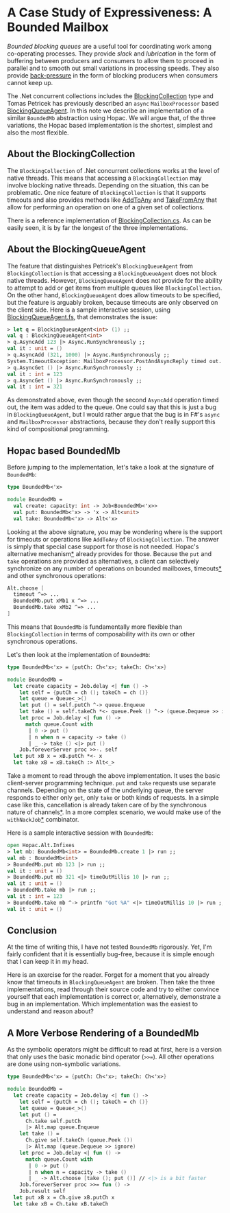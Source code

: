 # A Case Study of Expressiveness: A Bounded Mailbox

*Bounded blocking queues* are a useful tool for coordinating work among
co-operating processes.  They provide *slack* and *lubrication* in the form of
buffering between producers and consumers to allow them to proceed in parallel
and to smooth out small variations in processing speeds.  They also provide
[back-pressure](http://ferd.ca/queues-don-t-fix-overload.html) in the form of
blocking producers when consumers cannot keep up.

The .Net concurrent collections includes the
[BlockingCollection](http://msdn.microsoft.com/en-us/library/dd267312%28v=vs.110%29.aspx)
type and Tomas Petricek has previously described an `async` `MailboxProcessor`
based
[BlockingQueueAgent](http://tomasp.net/blog/parallel-extra-blockingagent.aspx/).
In this note we describe an implementation of a similar `BoundedMb` abstraction
using Hopac.  We will argue that, of the three variations, the Hopac based
implementation is the shortest, simplest and also the most flexible.

## About the BlockingCollection

The `BlockingCollection` of .Net concurrent collections works at the level of
native threads.  This means that accessing a `BlockingCollection` may involve
blocking native threads.  Depending on the situation, this can be problematic.
One nice feature of `BlockingCollection` is that it supports timeouts and also
provides methods like
[AddToAny](http://msdn.microsoft.com/en-us/library/dd394986%28v=vs.110%29.aspx)
and
[TakeFromAny](http://msdn.microsoft.com/en-us/library/dd381962%28v=vs.110%29.aspx)
that allow for performing an operation on one of a given set of collections.

There is a reference implementation of
[BlockingCollection.cs](http://referencesource.microsoft.com/#System/sys/system/collections/concurrent/BlockingCollection.cs).
As can be easily seen, it is by far the longest of the three implementations.

## About the BlockingQueueAgent

The feature that distinguishes Petricek's `BlockingQueueAgent` from
`BlockingCollection` is that accessing a `BlockingQueueAgent` does not block
native threads.  However, `BlockingQueueAgent` does not provide for the ability
to attempt to add or get items from multiple queues like `BlockingCollection`.
On the other hand, `BlockingQueueAgent` does allow timeouts to be specified, but
the feature is arguably broken, because timeouts are only observed on the client
side.  Here is a sample interactive session, using
[BlockingQueueAgent.fs](https://github.com/tpetricek/FSharp.AsyncExtensions/blob/master/src/Agents/BlockingQueueAgent.fs),
that demonstrates the issue:

```fsharp
> let q = BlockingQueueAgent<int> (1) ;;
val q : BlockingQueueAgent<int>
> q.AsyncAdd 123 |> Async.RunSynchronously ;;
val it : unit = ()
> q.AsyncAdd (321, 1000) |> Async.RunSynchronously ;;
System.TimeoutException: MailboxProcessor.PostAndAsyncReply timed out.
> q.AsyncGet () |> Async.RunSynchronously ;;
val it : int = 123
> q.AsyncGet () |> Async.RunSynchronously ;;
val it : int = 321
```

As demonstrated above, even though the second `AsyncAdd` operation timed out,
the item was added to the queue.  One could say that this is just a bug in
`BlockingQueueAgent`, but I would rather argue that the bug is in F#'s `async`
and `MailboxProcessor` abstractions, because they don't really support this kind
of compositional programming.

## Hopac based BoundedMb

Before jumping to the implementation, let's take a look at the signature of
`BoundedMb`:

```fsharp
type BoundedMb<'x>

module BoundedMb =
  val create: capacity: int -> Job<BoundedMb<'x>>
  val put: BoundedMb<'x> -> 'x -> Alt<unit>
  val take: BoundedMb<'x> -> Alt<'x>
```

Looking at the above signature, you may be wondering where is the support for
timeouts or operations like `AddToAny` of `BlockingCollection`.  The answer is
simply that special case support for those is not needed.  Hopac's alternative
mechanism[*](http://hopac.github.io/Hopac/Hopac.html#def:type%20Hopac.Alt)
already provides for those.  Because the `put` and `take` operations are
provided as alternatives, a client can selectively synchronize on any number of
operations on bounded mailboxes,
timeouts[*](https://hopac.github.io/Hopac/Hopac.html#dec:val%20Hopac.Timer.Global.timeOutMillis)
and other synchronous operations:

```fsharp
Alt.choose [
  timeout ^=> ...
  BoundedMb.put xMb1 x ^=> ...
  BoundedMb.take xMb2 ^=> ...
]
```

This means that `BoundedMb` is fundamentally more flexible than
`BlockingCollection` in terms of composability with its own or other synchronous
operations.

Let's then look at the implementation of `BoundedMb`:

```fsharp
type BoundedMb<'x> = {putCh: Ch<'x>; takeCh: Ch<'x>}

module BoundedMb =
  let create capacity = Job.delay <| fun () ->
    let self = {putCh = ch (); takeCh = ch ()}
    let queue = Queue<_>()
    let put () = self.putCh ^-> queue.Enqueue
    let take () = self.takeCh *<- queue.Peek () ^-> (queue.Dequeue >> ignore)
    let proc = Job.delay <| fun () ->
      match queue.Count with
       | 0 -> put ()
       | n when n = capacity -> take ()
       | _ -> take () <|> put ()
    Job.foreverServer proc >>-. self
  let put xB x = xB.putCh *<- x
  let take xB = xB.takeCh :> Alt<_>
```

Take a moment to read through the above implementation.  It uses the basic
client-server programming technique.  `put` and `take` requests use separate
channels.  Depending on the state of the underlying queue, the server responds
to either only `get`, only `take` or both kinds of requests.  In a simple case
like this, cancellation is already taken care of by the synchronous nature of
channels[*](https://hopac.github.io/Hopac/Hopac.html#def:type%20Hopac.Ch).  In a
more complex scenario, we would make use of the
`withNackJob`[*](https://hopac.github.io/Hopac/Hopac.html#def:val%20Hopac.Alt.withNackJob)
combinator.

Here is a sample interactive session with `BoundedMb`:

```fsharp
open Hopac.Alt.Infixes
> let mb: BoundedMb<int> = BoundedMb.create 1 |> run ;;
val mb : BoundedMb<int>
> BoundedMb.put mb 123 |> run ;;
val it : unit = ()
> BoundedMb.put mb 321 <|> timeOutMillis 10 |> run ;;
val it : unit = ()
> BoundedMb.take mb |> run ;;
val it : int = 123
> BoundedMb.take mb ^-> printfn "Got %A" <|> timeOutMillis 10 |> run ;;
val it : unit = ()
```

## Conclusion

At the time of writing this, I have not tested `BoundedMb` rigorously.  Yet, I'm
fairly confident that it is essentially bug-free, because it is simple enough
that I can keep it in my head.

Here is an exercise for the reader.  Forget for a moment that you already know
that timeouts in `BlockingQueueAgent` are broken.  Then take the three
implementations, read through their source code and try to either convince
yourself that each implementation is correct or, alternatively, demonstrate a
bug in an implementation.  Which implementation was the easiest to understand
and reason about?

## A More Verbose Rendering of a BoundedMb

As the symbolic operators might be difficult to read at first, here is a version
that only uses the basic monadic bind operator (`>>=`).  All other operations
are done using non-symbolic variations.

```fsharp
type BoundedMb<'x> = {putCh: Ch<'x>; takeCh: Ch<'x>}

module BoundedMb =
  let create capacity = Job.delay <| fun () ->
    let self = {putCh = ch (); takeCh = ch ()}
    let queue = Queue<_>()
    let put () =
      Ch.take self.putCh
      |> Alt.map queue.Enqueue
    let take () =
      Ch.give self.takeCh (queue.Peek ())
      |> Alt.map (queue.Dequeue >> ignore)
    let proc = Job.delay <| fun () ->
      match queue.Count with
       | 0 -> put ()
       | n when n = capacity -> take ()
       | _ -> Alt.choose [take (); put ()] // <|> is a bit faster
    Job.foreverServer proc >>= fun () ->
    Job.result self
  let put xB x = Ch.give xB.putCh x
  let take xB = Ch.take xB.takeCh
```
